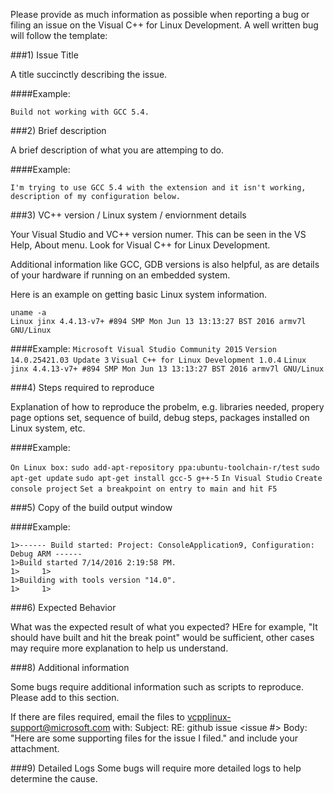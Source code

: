 Please provide as much information as possible when reporting a bug or filing an issue on the Visual C++ for Linux Development.
A well written bug will follow the template:

###1) Issue Title

A title succinctly describing the issue. 

####Example:

`Build not working with GCC 5.4.`

###2) Brief description

A brief description of what you are attemping to do.

####Example:

`I'm trying to use GCC 5.4 with the extension and it isn't working, description of my configuration below.`

###3) VC++ version / Linux system / enviornment details

Your Visual Studio and VC++ version numer.  This can be seen in the VS Help, About menu. Look for Visual C++ for Linux Development.

Additional information like GCC, GDB versions is also helpful, as are details of your hardware if running on an embedded system.

Here is an example on getting basic Linux system information.
```
uname -a
Linux jinx 4.4.13-v7+ #894 SMP Mon Jun 13 13:13:27 BST 2016 armv7l GNU/Linux
``` 

####Example:
`Microsoft Visual Studio Community 2015`
`Version 14.0.25421.03 Update 3`
`Visual C++ for Linux Development 1.0.4`
`Linux jinx 4.4.13-v7+ #894 SMP Mon Jun 13 13:13:27 BST 2016 armv7l GNU/Linux`

###4) Steps required to reproduce

Explanation of how to reproduce the probelm, e.g. libraries needed, propery page options set, sequence of build, debug steps, packages installed on Linux system, etc.

####Example:

`On Linux box:`
`sudo add-apt-repository ppa:ubuntu-toolchain-r/test`
`sudo apt-get update`
`sudo apt-get install gcc-5 g++-5`
`In Visual Studio`
`Create console project`
`Set a breakpoint on entry to main and hit F5`

###5) Copy of the build output window

####Example:

```
1>------ Build started: Project: ConsoleApplication9, Configuration: Debug ARM ------
1>Build started 7/14/2016 2:19:58 PM.
1>     1>
1>Building with tools version "14.0".
1>     1>
```

###6) Expected Behavior

What was the expected result of what you expected? HEre for example, "It should have built and hit the break point" would be sufficient, other cases may require more explanation to help us understand.

###8) Additional information

Some bugs require additional information such as scripts to reproduce.  Please add to this section.

If there are files required, email the files to vcpplinux-support@microsoft.com with:
Subject:  RE: github issue <issue #>
Body:  "Here are some supporting files for the issue I filed." and include your attachment.

###9) Detailed Logs
Some bugs will require more detailed logs to help determine the cause. 


